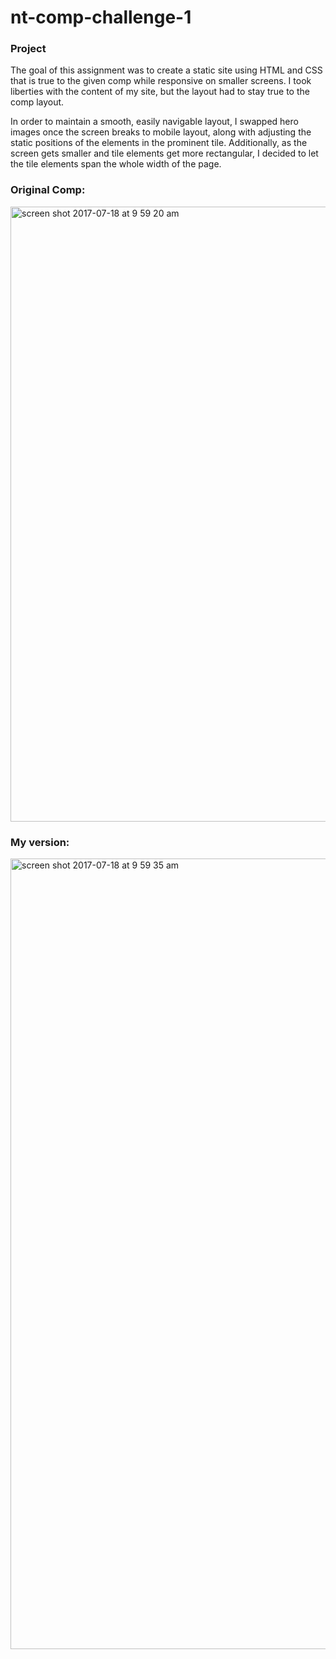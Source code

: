 # nt-comp-challenge-1

### Project
The goal of this assignment was to create a static site using HTML and CSS that is true to the given comp while responsive on smaller screens. I took liberties with the content of my site, but the layout had to stay true to the comp layout.

In order to maintain a smooth, easily navigable layout, I swapped hero images once the screen breaks to mobile layout, along with adjusting the static positions of the elements in the prominent tile. Additionally, as the screen gets smaller and tile elements get more rectangular, I decided to let the tile elements span the whole width of the page.

### Original Comp:
<img width="984" alt="screen shot 2017-07-18 at 9 59 20 am" src="https://user-images.githubusercontent.com/26471447/28327381-765ce6f6-6ba0-11e7-9eb7-6d587b089ebf.png">

### My version:
<img width="1265" alt="screen shot 2017-07-18 at 9 59 35 am" src="https://user-images.githubusercontent.com/26471447/28327380-764cd586-6ba0-11e7-8dd9-1bbb08880779.png">
